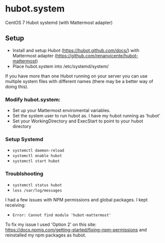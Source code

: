# hubot.system
CentOS 7 Hubot systemd (with Mattermost adapter)

## Setup
* Install and setup Hubot (https://hubot.github.com/docs/) with Mattermost adapter (https://github.com/renanvicente/hubot-mattermost)
* Place hubot.system into /etc/systemd/system/
 
If you have more than one Hubot running on your server you can use multiple system files with different names (there may be a better way of doing this).

### Modify hubot.system:
* Set up your Mattermost enviromental variables.
* Set the system user to run hubot as. I have my hubot running as 'hubot'
* Set your WorkingDirectory and ExecStart to point to your hubot directory

### Setup Systemd
* `systemctl daemon-reload`
* `systemctl enable hubot`
* `systemctl start hubot`

### Troublshooting
* `systemctl status hubot`
* `less /var/log/messages`

I had a few issues with NPM permissions and global packages. I kept receiving:
- `Error: Cannot find module 'hubot-mattermost'`

To fix my issue I used 'Option 2' on this site: https://docs.npmjs.com/getting-started/fixing-npm-permissions and reinstalled my npm packages as hubot. 

